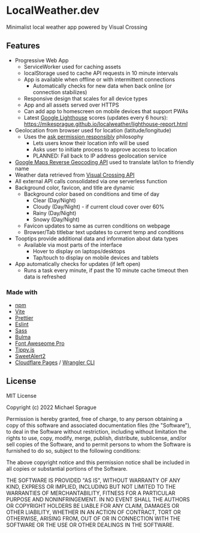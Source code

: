 # LocalWeather.dev

Minimalist local weather app powered by Visual Crossing

## Features

- Progressive Web App
  - ServiceWorker used for caching assets
  - localStorage used to cache API requests in 10 minute intervals
  - App is available when offline or with intermittent connections
    - Automatically checks for new data when back online (or connection stabilizes)
  - Responsive design that scales for all device types
  - App and all assets served over HTTPS
  - Can add app to homescreen on mobile devices that support PWAs
  - Latest [Google Lighthouse](https://developers.google.com/web/tools/lighthouse/) scores (updates every 6 hours): <https://mikesprague.github.io/localweather/lighthouse-report.html>
- Geolocation from browser used for location (latitude/longitude)
  - Uses the [ask permission responsibly](https://developers.google.com/web/fundamentals/native-hardware/user-location/#ask_permission_responsibly) philosophy
    - Lets users know their location info will be used
    - Asks user to initiate process to approve access to location
    - PLANNED: Fall back to IP address geolocation service
- [Google Maps Reverse Geocoding API](https://developers.google.com/maps/documentation/geocoding/start) used to translate lat/lon to friendly name
- Weather data retrieved from [Visual Crossing API](https://visualcrossing.com)
- All external API calls consolidated via one serverless function
- Background color, favicon, and title are dynamic
  - Background color based on conditions and time of day
    - Clear (Day/Night)
    - Cloudy (Day/Night) - if current cloud cover over 60%
    - Rainy (Day/Night)
    - Snowy (Day/Night)
  - Favicon updates to same as curren conditions on webpage
  - Browser/Tab titlebar text updates to current temp and conditions
- Tooptips provide additional data and information about data types
  - Available via most parts of the interface
    - Hover to display on laptops/desktops
    - Tap/touch to display on mobile devices and tablets
- App automatically checks for updates (if left open)
  - Runs a task every minute, if past the 10 minute cache timeout then data is refreshed

### Made with

- [npm](https://www.npmjs.com/)
- [Vite](https://vitejs.dev/)
- [Prettier](https://prettier.io/)
- [Eslint](https://eslint.org/)
- [Sass](https://sass-lang.com/)
- [Bulma](https://bulma.io/)
- [Font Aweseome Pro](https://fontawesome.com/pro/)
- [Tippy.js](https://atomiks.github.io/tippyjs/)
- [SweetAlert2](https://sweetalert2.github.io/)
- [Cloudflare Pages](https://developers.cloudflare.com/pages/) / [Wrangler CLI](https://developers.cloudflare.com/workers/wrangler/)

## License

MIT License

Copyright (c) 2022 Michael Sprague

Permission is hereby granted, free of charge, to any person obtaining a copy
of this software and associated documentation files (the "Software"), to deal
in the Software without restriction, including without limitation the rights
to use, copy, modify, merge, publish, distribute, sublicense, and/or sell
copies of the Software, and to permit persons to whom the Software is
furnished to do so, subject to the following conditions:

The above copyright notice and this permission notice shall be included in all
copies or substantial portions of the Software.

THE SOFTWARE IS PROVIDED "AS IS", WITHOUT WARRANTY OF ANY KIND, EXPRESS OR
IMPLIED, INCLUDING BUT NOT LIMITED TO THE WARRANTIES OF MERCHANTABILITY,
FITNESS FOR A PARTICULAR PURPOSE AND NONINFRINGEMENT. IN NO EVENT SHALL THE
AUTHORS OR COPYRIGHT HOLDERS BE LIABLE FOR ANY CLAIM, DAMAGES OR OTHER
LIABILITY, WHETHER IN AN ACTION OF CONTRACT, TORT OR OTHERWISE, ARISING FROM,
OUT OF OR IN CONNECTION WITH THE SOFTWARE OR THE USE OR OTHER DEALINGS IN THE
SOFTWARE.
